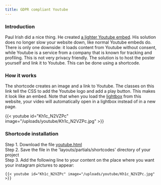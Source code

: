 ```yaml
---
title: GDPR compliant Youtube
---
```


### Introduction

Paul Irish did a nice thing. He created [a lighter Youtube embed](https://github.com/paulirish/lite-youtube-embed). His solution does no longer slow your website down, like normal Youtube embeds do. There is only one downside: it loads content from Youtube without consent, while Youtube is a service from a company that is known for tracking and profiling. This is not very privacy friendly. The solution is to host the poster yourself and link it to Youtube. This can be done using a shortcode.

### How it works

The shortcode creates an image and a link to Youtube. The classes on this link tell the CSS to add the Youtube logo and add a play button. This makes it look like an embed. Note that when you load the [lightbox](/add-ons/lightbox/) from this website, your video will automatically open in a lightbox instead of in a new page.

{{< youtube id="Kh1c_N2VZPc" image="/uploads/youtube/Kh1c_N2VZPc.jpg" >}}

### Shortcode installation

Step 1. Download the file [youtube.html](https://raw.githubusercontent.com/jhvanderschee/hugocodex/main/layouts/shortcodes/youtube.html)
<br />Step 2. Save the file in the 'layouts/partials/shortcodes' directory of your project
<br />Step 3. Add the following line to your content on the place where you want your instagram pictures to appear:

```
{{< youtube id="Kh1c_N2VZPc" image="/uploads/youtube/Kh1c_N2VZPc.jpg" >}}
```